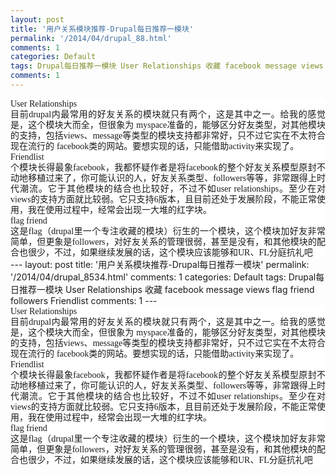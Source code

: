 ```yaml
---
layout: post
title: '用户关系模块推荐-Drupal每日推荐一模块'
permalink: '/2014/04/drupal_88.html'
comments: 1
categories: Default
tags: Drupal每日推荐一模块 User Relationships 收藏 facebook message views flag friend followers Friendlist
comments: 1
---
```

<div style="background-color: white; font-family: Arial, Verdana, sans-serif; font-size: 14px; line-height: 17px; margin-bottom: 0cm; text-align: justify;"><span style="font-family: 'Times New Roman', serif;"><span lang="en-US">User Relationships</span></span></div>

<div style="background-color: white; font-family: Arial, Verdana, sans-serif; font-size: 14px; line-height: 17px; text-align: justify;">目前<span style="font-family: 'Times New Roman', serif;"><span lang="en-US">drupal</span></span>内最常用的好友关系的模块就只有两个，这是其中之一。给我的感觉是，这个模块大而全，但很象为&nbsp;<span style="font-family: 'Times New Roman', serif;"><span lang="en-US">myspace</span></span>准备的，能够区分好友类型，对其他模块的支持，包括<span style="font-family: 'Times New Roman', serif;"><span lang="en-US">views</span></span>、<span style="font-family: 'Times New Roman', serif;"><span lang="en-US">message</span></span>等类型的模块支持都非常好，只不过它实在不太符合现在流行的&nbsp;<span style="font-family: 'Times New Roman', serif;"><span lang="en-US">facebook</span></span>类的网站。要想实现的话，只能借助<span style="font-family: 'Times New Roman', serif;"><span lang="en-US">activity</span></span>来实现了。</div>

<div style="background-color: white; font-family: Arial, Verdana, sans-serif; font-size: 14px; line-height: 17px; margin-bottom: 0cm; text-align: justify;"><span style="font-family: 'Times New Roman', serif;">Friendlist</span></div>

<div style="background-color: white; font-family: Arial, Verdana, sans-serif; font-size: 14px; line-height: 17px; text-align: justify;">个模块长得最象<span style="font-family: 'Times New Roman', serif;">facebook</span>，我都怀疑作者是将<span style="font-family: 'Times New Roman', serif;">facebook</span>的整个好友关系模型原封不动地移植过来了，你可能认识的人，好友关系类型、<span style="font-family: 'Times New Roman', serif;">followers</span>等等，非常跟得上时代潮流。它于其他模块的结合也比较好，不过不如<span style="font-family: 'Times New Roman', serif;">user relationships</span>。至少在对<span style="font-family: 'Times New Roman', serif;">views</span>的支持方面就比较弱。它只支持<span style="font-family: 'Times New Roman', serif;">6</span>版本，且目前还处于发展阶段，不能正常使用，我在使用过程中，经常会出现一大堆的红字块。</div>

<div style="background-color: white; font-family: Arial, Verdana, sans-serif; font-size: 14px; line-height: 17px; margin-bottom: 0cm; text-align: justify;"><span style="font-family: 'Times New Roman', serif;">flag friend</span></div>

<div style="background-color: white; font-family: Arial, Verdana, sans-serif; font-size: 14px; line-height: 17px; text-align: justify;">这是<span style="font-family: 'Times New Roman', serif;">flag</span>（<span style="font-family: 'Times New Roman', serif;">drupal</span>里一个专注收藏的模块）衍生的一个模块，这个模块加好友非常简单，但更象是<span style="font-family: 'Times New Roman', serif;">followers</span>，对好友关系的管理很弱，甚至是没有，和其他模块的配合也很少，不过，如果继续发展的话，这个模块应该能够和<span style="font-family: 'Times New Roman', serif;">UR</span>、<span style="font-family: 'Times New Roman', serif;">FL</span>分庭抗礼吧</div>---
layout: post
title: '用户关系模块推荐-Drupal每日推荐一模块'
permalink: '/2014/04/drupal_8534.html'
comments: 1
categories: Default
tags: Drupal每日推荐一模块 User Relationships 收藏 facebook message views flag friend followers Friendlist
comments: 1
---
<div style="background-color: white; font-family: Arial, Verdana, sans-serif; font-size: 14px; line-height: 17px; margin-bottom: 0cm; text-align: justify;"><span style="font-family: 'Times New Roman', serif;"><span lang="en-US">User Relationships</span></span></div>

<div style="background-color: white; font-family: Arial, Verdana, sans-serif; font-size: 14px; line-height: 17px; text-align: justify;">目前<span style="font-family: 'Times New Roman', serif;"><span lang="en-US">drupal</span></span>内最常用的好友关系的模块就只有两个，这是其中之一。给我的感觉是，这个模块大而全，但很象为&nbsp;<span style="font-family: 'Times New Roman', serif;"><span lang="en-US">myspace</span></span>准备的，能够区分好友类型，对其他模块的支持，包括<span style="font-family: 'Times New Roman', serif;"><span lang="en-US">views</span></span>、<span style="font-family: 'Times New Roman', serif;"><span lang="en-US">message</span></span>等类型的模块支持都非常好，只不过它实在不太符合现在流行的&nbsp;<span style="font-family: 'Times New Roman', serif;"><span lang="en-US">facebook</span></span>类的网站。要想实现的话，只能借助<span style="font-family: 'Times New Roman', serif;"><span lang="en-US">activity</span></span>来实现了。</div>

<div style="background-color: white; font-family: Arial, Verdana, sans-serif; font-size: 14px; line-height: 17px; margin-bottom: 0cm; text-align: justify;"><span style="font-family: 'Times New Roman', serif;">Friendlist</span></div>

<div style="background-color: white; font-family: Arial, Verdana, sans-serif; font-size: 14px; line-height: 17px; text-align: justify;">个模块长得最象<span style="font-family: 'Times New Roman', serif;">facebook</span>，我都怀疑作者是将<span style="font-family: 'Times New Roman', serif;">facebook</span>的整个好友关系模型原封不动地移植过来了，你可能认识的人，好友关系类型、<span style="font-family: 'Times New Roman', serif;">followers</span>等等，非常跟得上时代潮流。它于其他模块的结合也比较好，不过不如<span style="font-family: 'Times New Roman', serif;">user relationships</span>。至少在对<span style="font-family: 'Times New Roman', serif;">views</span>的支持方面就比较弱。它只支持<span style="font-family: 'Times New Roman', serif;">6</span>版本，且目前还处于发展阶段，不能正常使用，我在使用过程中，经常会出现一大堆的红字块。</div>

<div style="background-color: white; font-family: Arial, Verdana, sans-serif; font-size: 14px; line-height: 17px; margin-bottom: 0cm; text-align: justify;"><span style="font-family: 'Times New Roman', serif;">flag friend</span></div>

<div style="background-color: white; font-family: Arial, Verdana, sans-serif; font-size: 14px; line-height: 17px; text-align: justify;">这是<span style="font-family: 'Times New Roman', serif;">flag</span>（<span style="font-family: 'Times New Roman', serif;">drupal</span>里一个专注收藏的模块）衍生的一个模块，这个模块加好友非常简单，但更象是<span style="font-family: 'Times New Roman', serif;">followers</span>，对好友关系的管理很弱，甚至是没有，和其他模块的配合也很少，不过，如果继续发展的话，这个模块应该能够和<span style="font-family: 'Times New Roman', serif;">UR</span>、<span style="font-family: 'Times New Roman', serif;">FL</span>分庭抗礼吧</div>
